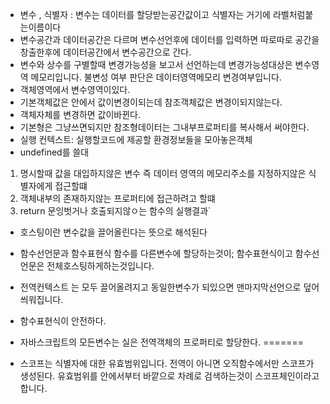* 변수 , 식별자 : 변수는 데이터를 할당받는공간값이고 식별자는 거기에 라벨처럼붙는이름이다
* 변수공간과 데이터공간은 다르며 변수선언후에 데이터를 입력하면 따로따로 공간을창출한후에 데이터공간에서 변수공간으로 간다.
* 변수와 상수를 구별할때 변경가능성을 보고서 선언하는데 변경가능성대상은 변수영역 메모리입니다. 불변성 여부 판단은 데이터영역메모리 변경여부입니다.
* 객체영역에서 변수영역이있다. 
* 기본객체값은 안에서 값이변경이되는데 참조객체값은 변경이되지않는다.
* 객체자체를 변경하면 값이바뀐다.
*  기본형은 그냥쓰면되지만 참조형데이터는 그내부프로퍼티를 복사해서  써야한다.
* 실행 컨텍스트: 실행할코드에 제공할 환경정보들을 모아놓은객체
* undefined를  쓸대
1. 명시할때 값을 대입하지않은 변수 즉 데이터 영역의 메모리주소를 지정하지않은 식별자에게 접근할떄
2. 객체내부의 존재하지않는 프로퍼티에 접근하려고 할떄
3. return 문잉벗거나 호출되지않ㅇ는 함수의 실행결과`

* 호스팅이란 변수값을 끌어올린다는 뜻으로 해석된다
* 함수선언문과 함수표현식 함수를 다른변수에 할당하는것이; 함수표현식이고 함수선언문은 전체호스팅하게하는것입니다.
* 전역컨텍스트 는 모두 끌어올려지고 동일한변수가 되있으면 맨마지막선언으로 덮어씌워집니다.
* 함수표현식이 안전하다.

* 자바스크립트의 모든변수는 실은 전역객체의 프로퍼티로 할당한다. 
=======
* 스코프는 식별자에 대한 유효범위입니다.  전역이 아니면 오직함수에서만 스코프가 생성된다. 유효범위를 안에서부터 바깥으로 차례로 검색하는것이 스코프체인이라고합니다.

